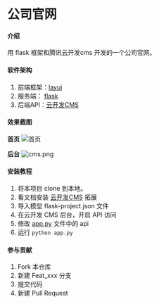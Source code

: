 # 公司官网

#### 介绍
用 flask 框架和腾讯云开发cms 开发的一个公司官网。

#### 软件架构
1. 前端框架：[layui](https://www.layui.com/)  
2. 服务端： [flask](https://dormousehole.readthedocs.io/en/latest/)
3. 后端API：[云开发CMS](https://docs.cloudbase.net/cms/intro.html)

#### 效果截图
**首页**
![首页](https://687a-hzpc-1258873690.tcb.qcloud.la/cloudbase-cms/upload/2021-07-05/affwscxqqds5g4wdm1n14gvl41giesxp_.png)

**后台**
![cms.png](https://687a-hzpc-1258873690.tcb.qcloud.la/cloudbase-cms/upload/2021-07-05/HiZxW2JhKpdYxsnXiYLmrm4pyZy32XPz_.png)

#### 安装教程

1.  将本项目 clone 到本地。
2.  看文档安装 [云开发CMS](https://docs.cloudbase.net/cms/intro.html) 拓展
3.  导入模型 flask-project.json 文件
4.  在云开发 CMS 后台，开启 API 访问
5.  修改 [app.py](/app.py) 文件中的 api
6.  运行 `python app.py`


#### 参与贡献

1.  Fork 本仓库
2.  新建 Feat_xxx 分支
3.  提交代码
4.  新建 Pull Request
